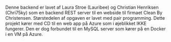 Denne backend er lavet af Laura Stroe (Lauribee) og Christian Henriksen (Chri75ky) som en backend REST server til en webside til firmaet Clean By Christensen. 
Størstedelen af opgaven er lavet med pair programming.
Dette projekt kører med CD til en web app på Azure som i øjeblikket IKKE fungerer. 
Den er dog forbundet til en MySQL server som kører på en Docker i en VM på Azure.